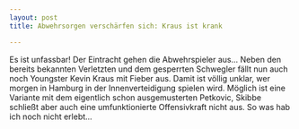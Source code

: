 ```yaml
---
layout: post
title: Abwehrsorgen verschärfen sich: Kraus ist krank

---
```


Es ist unfassbar! Der Eintracht gehen die Abwehrspieler aus... Neben den bereits bekannten Verletzten und dem gesperrten Schwegler fällt nun auch noch Youngster Kevin Kraus mit Fieber aus. Damit ist völlig unklar, wer morgen in Hamburg in der Innenverteidigung spielen wird. Möglich ist eine Variante mit dem eigentlich schon ausgemusterten Petkovic, Skibbe schließt aber auch eine umfunktionierte Offensivkraft nicht aus. So was hab ich noch nicht erlebt...


